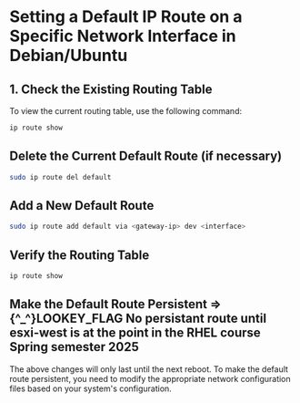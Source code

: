 # Setting a Default IP Route on a Specific Network Interface in Debian/Ubuntu

## 1. Check the Existing Routing Table

To view the current routing table, use the following command:

```bash
ip route show
```
## Delete the Current Default Route (if necessary)

```bash
sudo ip route del default
```

## Add a New Default Route

```bash
sudo ip route add default via <gateway-ip> dev <interface>
```

## Verify the Routing Table

```bash
ip route show
```

## Make the Default Route Persistent => {^_^}LOOKEY_FLAG No persistant route until esxi-west is at the point in the RHEL course Spring semester 2025

The above changes will only last until the next reboot. To make the default route persistent, you need to modify the appropriate network configuration files based on your system's configuration.
